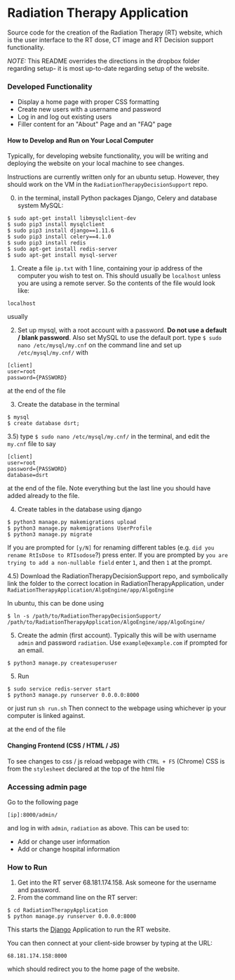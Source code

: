 # Radiation Therapy Application

Source code for the creation of the Radiation Therapy (RT) website, which is the user interface
to the RT dose, CT image and RT Decision support functionality.

*NOTE:* This README overrides the directions in the dropbox folder regarding setup- it is most
up-to-date regarding setup of the website.

### Developed Functionality
* Display a home page with proper CSS formatting
* Create new users with a username and password
* Log in and log out existing users
* Filler content for an "About" Page and an "FAQ" page

#### How to Develop and Run on Your Local Computer

Typically, for developing website functionality, you will be writing and deploying the website on
your local machine to see changes. 

Instructions are currently written only for an ubuntu setup. However, they should work on the 
VM in the `RadiationTherapyDecisionSupport` repo. 

0) in the terminal, install Python packages Django, Celery and database system MySQL:
```
$ sudo apt-get install libmysqlclient-dev
$ sudo pip3 install mysqlclient
$ sudo pip3 install django==1.11.6
$ sudo pip3 install celery==4.1.0
$ sudo pip3 install redis
$ sudo apt-get install redis-server
$ sudo apt-get install mysql-server
```
1) Create a file `ip.txt` with 1 line, containing your ip address of the computer
you wish to test on. This should usually be `localhost` unless you are using a remote server. So the contents
of the file would look like:
```
localhost
```
usually

2) Set up mysql, with a root account with a password. **Do not use a default / blank password**. Also set MySQL to use the default port. type `$ sudo nano /etc/mysql/my.cnf` on the command line and set up `/etc/mysql/my.cnf/` with
```
[client]
user=root
password={PASSWORD}
``` 
at the end of the file

3) Create the database in the terminal
```
$ mysql
$ create database dsrt;
```

3.5)
type `$ sudo nano /etc/mysql/my.cnf/` in the terminal, and edit the `my.cnf` file to say

```
[client]
user=root
password={PASSWORD}
database=dsrt
```

at the end of the file. Note everything but the last line you should have added already to the file.

4) Create tables in the database using django
```
$ python3 manage.py makemigrations upload
$ python3 manage.py makemigrations UserProfile
$ python3 manage.py migrate
```
If you are prompted for `[y/N]` for renaming different tables (e.g. `did you rename RtIsDose to RTIsodose`?) press enter. If you are prompted by `you are trying to add a non-nullable field` enter `1`, and then `1` at the prompt.  

4.5) Download the RadiationTherapyDecisionSupport repo, and symbolically link the folder to the correct location in RadiationTherapyApplication, under `RadiationTherapyApplication/AlgoEngine/app/AlgoEngine`

In ubuntu, this can be done using 
```
$ ln -s /path/to/RadiationTherapyDecisionSupport/ /path/to/RadiationTherapyApplication/AlgoEngine/app/AlgoEngine/
```

5) Create the admin (first account). Typically this will be with username `admin` and password `radiation`. 
Use `example@example.com` if prompted for an email.
```
$ python3 manage.py createsuperuser
```


5) Run
```
$ sudo service redis-server start 
$ python3 manage.py runserver 0.0.0.0:8000
```
or just run `sh run.sh`
Then connect to the webpage using whichever ip your computer is linked against.

at the end of the file

#### Changing Frontend (CSS / HTML / JS)
To see changes to css / js reload webpage with `CTRL + F5` (Chrome)
CSS is from the `stylesheet` declared at the top of the html file

### Accessing admin page
Go to the following page
```
[ip]:8000/admin/
```

and log in with `admin`, `radiation` as above. This can be used to:
* Add or change user information
* Add or change hospital information

### How to Run

1) Get into the RT server 68.181.174.158. Ask someone for the username and password.
2) From the command line on the RT server:
```
$ cd RadiationTherapyApplication
$ python manage.py runserver 0.0.0.0:8000
```
This starts the [Django](https://www.djangoproject.com/) Application to run the RT website. 

You can then connect at your client-side browser by typing at the URL:
```
68.181.174.158:8000
```
which should redirect you to the home page of the website. 
